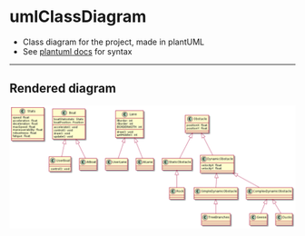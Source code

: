 # umlClassDiagram
* Class diagram for the project, made in plantUML
* See [plantuml docs](https://plantuml.com/class-diagram) for syntax
---------------
## Rendered diagram
![main.png](main.png)
